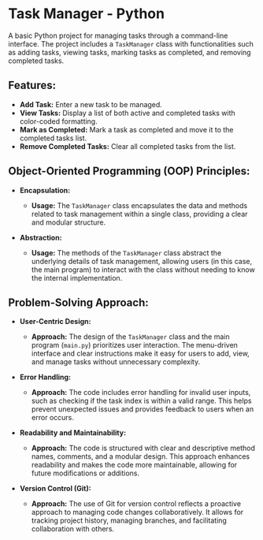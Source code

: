 # Task Manager - Python

A basic Python project for managing tasks through a command-line interface. The project includes a `TaskManager` class with functionalities such as adding tasks, viewing tasks, marking tasks as completed, and removing completed tasks.

## Features:

- **Add Task:** Enter a new task to be managed.
- **View Tasks:** Display a list of both active and completed tasks with color-coded formatting.
- **Mark as Completed:** Mark a task as completed and move it to the completed tasks list.
- **Remove Completed Tasks:** Clear all completed tasks from the list.
  
## Object-Oriented Programming (OOP) Principles:

- **Encapsulation:**
  - **Usage:** The `TaskManager` class encapsulates the data and methods related to task management within a single class, providing a clear and modular structure.

- **Abstraction:**
  - **Usage:** The methods of the `TaskManager` class abstract the underlying details of task management, allowing users (in this case, the main program) to interact with the class without needing to know the internal implementation.

## Problem-Solving Approach:

- **User-Centric Design:**
  - **Approach:** The design of the `TaskManager` class and the main program (`main.py`) prioritizes user interaction. The menu-driven interface and clear instructions make it easy for users to add, view, and manage tasks without unnecessary complexity.

- **Error Handling:**
  - **Approach:** The code includes error handling for invalid user inputs, such as checking if the task index is within a valid range. This helps prevent unexpected issues and provides feedback to users when an error occurs.

- **Readability and Maintainability:**
  - **Approach:** The code is structured with clear and descriptive method names, comments, and a modular design. This approach enhances readability and makes the code more maintainable, allowing for future modifications or additions.

- **Version Control (Git):**
  - **Approach:** The use of Git for version control reflects a proactive approach to managing code changes collaboratively. It allows for tracking project history, managing branches, and facilitating collaboration with others.
